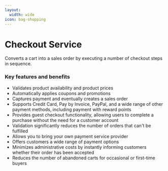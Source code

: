 ```yaml
---
layout:
  width: wide
icon: bag-shopping
---
```


# Checkout Service

Converts a cart into a sales order by executing a number of checkout steps in sequence.

### Key features and benefits

* Validates product availability and product prices
* Automatically applies coupons and promotions
* Captures payment and eventually creates a sales order
* Supports Credit Card, Pay by Invoice, PayPal, and a wide range of other payment methods, including payment with reward points
* Provides guest checkout functionality, allowing users to complete a purchase without the need for a customer account
* Validation significantly reduces the number of orders that can't be fulfilled
* Allows you to bring your own payment service provider
* Offers customers a wide range of payment options
* Minimizes administrative costs by instantly informing customers whether their order has been accepted
* Reduces the number of abandoned carts for occasional or first-time buyers
